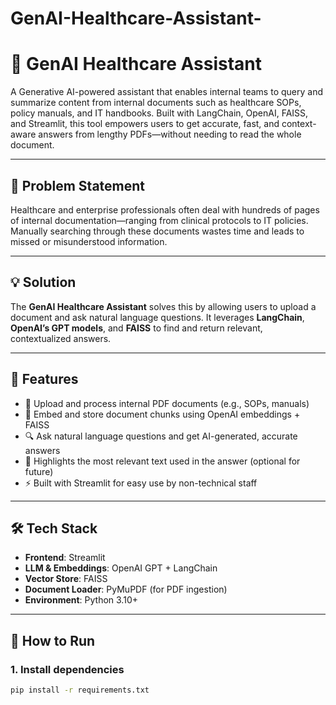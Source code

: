 # GenAI-Healthcare-Assistant-

# 🧠 GenAI Healthcare Assistant

A Generative AI-powered assistant that enables internal teams to query and summarize content from internal documents such as healthcare SOPs, policy manuals, and IT handbooks. Built with LangChain, OpenAI, FAISS, and Streamlit, this tool empowers users to get accurate, fast, and context-aware answers from lengthy PDFs—without needing to read the whole document.

---

## 🚨 Problem Statement

Healthcare and enterprise professionals often deal with hundreds of pages of internal documentation—ranging from clinical protocols to IT policies. Manually searching through these documents wastes time and leads to missed or misunderstood information.

---

## 💡 Solution

The **GenAI Healthcare Assistant** solves this by allowing users to upload a document and ask natural language questions. It leverages **LangChain**, **OpenAI’s GPT models**, and **FAISS** to find and return relevant, contextualized answers.

---

## 🔧 Features

- 📄 Upload and process internal PDF documents (e.g., SOPs, manuals)
- 🧠 Embed and store document chunks using OpenAI embeddings + FAISS
- 🔍 Ask natural language questions and get AI-generated, accurate answers
- 📌 Highlights the most relevant text used in the answer (optional for future)
- ⚡ Built with Streamlit for easy use by non-technical staff

---

## 🛠️ Tech Stack

- **Frontend**: Streamlit
- **LLM & Embeddings**: OpenAI GPT + LangChain
- **Vector Store**: FAISS
- **Document Loader**: PyMuPDF (for PDF ingestion)
- **Environment**: Python 3.10+

---

## 🚀 How to Run

### 1. Install dependencies

```bash
pip install -r requirements.txt
